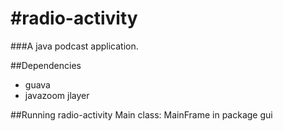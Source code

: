 #radio-activity
==============
###A java podcast application.

##Dependencies
* guava
* javazoom jlayer

##Running radio-activity
Main class: MainFrame in package gui
